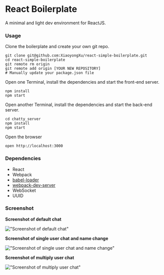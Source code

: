 React Boilerplate
=====================

A minimal and light dev environment for ReactJS.

### Usage

Clone the boilerplate and create your own git repo.

```
git clone git@github.com:XiaoyongXu/react-simple-boilerplate.git
cd react-simple-boilerplate
git remote rm origin
git remote add origin [YOUR NEW REPOSITORY]
# Manually update your package.json file
```
Open one Terminal, install the dependencies and start the front-end server.

```
npm install
npm start
```
Open another Terminal, install the dependencies and start the back-end server.

```
cd chatty_server
npm install
npm start
```

Open the browser
```
open http://localhost:3000
```


### Dependencies

* React
* Webpack
* [babel-loader](https://github.com/babel/babel-loader)
* [webpack-dev-server](https://github.com/webpack/webpack-dev-server)
* WebSocket
* UUID

### Screenshot

**Screenshot of default chat**

!["Screenshot of default chat"](https://github.com/XiaoyongXu/react-simple-boilerplate/blob/master/docs/chat%20without%20name.png)

**Screenshot of single user chat and name change**

!["Screenshot of single user chat and name change"](https://github.com/XiaoyongXu/react-simple-boilerplate/blob/master/docs/chat%20with%20name%20and%20change%20name.png)

**Screenshot of multiply user chat**

!["Screenshot of multiply user chat"](https://github.com/XiaoyongXu/react-simple-boilerplate/blob/master/docs/two%20clients%20chatting.png)


